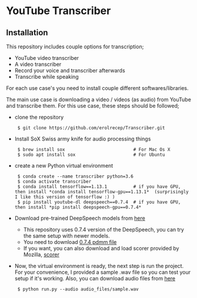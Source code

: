 # YouTube Transcriber


## Installation

This repository includes couple options for transcription;
 - YouTube video transcriber
 - A video transcriber
 - Record your voice and transcriber afterwards
 - Transcribe while speaking


For each use case's you need to install couple different softwares/libraries.

The main use case is downloading a video / videos (as audio) from YouTube and transcribe them. For this use case, these steps should be followed;

 - clone the repository

 		$ git clone https://github.com/erolrecep/Transcriber.git

 - Install SoX Swiss army knife for audio processing things

 		$ brew install sox      					# For Mac Os X
 		$ sudo apt install sox  					# For Ubuntu

 - create a new Python virtual environment

 		$ conda create --name transcriber python=3.6
 		$ conda activate transcriber
 		$ conda install tensorflow==1.13.1  		# if you have GPU, then install *conda install tensorflow-gpu==1.13.1*  (surprisingly I like this version of tensorflow :) )
 		$ pip install youtube-dl deepspeech==0.7.4  # if you have GPU, then install *pip install deepspeech-gpu==0.7.4*

 - Download pre-trained DeepSpeech models from [here](https://github.com/mozilla/STT/releases/tag/v0.7.4)

 	+ This repository uses 0.7.4 version of the DeepSpeech, you can try the same setup with newer models.
 	+ You need to download [0.7.4 pdmm file](https://github.com/mozilla/DeepSpeech/releases/download/v0.7.4/deepspeech-0.7.4-models.pbmm)
 	+ If you want, you can also download and load scorer provided by Mozilla, [scorer](https://github.com/mozilla/DeepSpeech/releases/download/v0.7.4/deepspeech-0.7.4-models.scorer)

 - Now, the virtual environment is ready, the next step is run the project. For your convenience, I provided a sample .wav file so you can test your setup if it's working. Also, you can download audio files from [here](http://www.voiptroubleshooter.com/open_speech/american.html)

 		$ python run.py --audio audio_files/sample.wav
